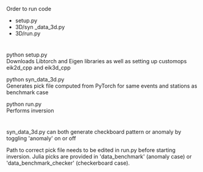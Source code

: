 Order to run code
- setup.py
- 3D/syn _data_3d.py
- 3D/run.py

#
python setup.py \
Downloads Libtorch and Eigen libraries as well as setting up customops eik2d_cpp and eik3d_cpp

python syn_data_3d.py \
Generates pick file computed from PyTorch for same events and stations as benchmark case

python run.py \
Performs inversion

#
syn_data_3d.py can both generate checkboard pattern or anomaly by toggling 'anomaly' on or off

Path to correct pick file needs to be edited in run.py before starting inversion.
Julia picks are provided in 'data_benchmark' (anomaly case) or 'data_benchmark_checker' (checkerboard case).
